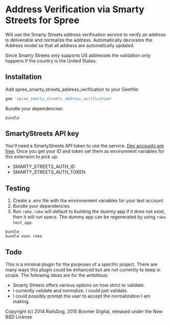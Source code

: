 Address Verification via Smarty Streets for Spree
=================================================

Will use the Smarty Streets address verification service to verify an address
is deliverable and normalize the address. Automatically decorates the Address
model so that all address are automatically updated.

Since Smarty Streets only supports US addresses the validation only happens
if the country is the United States.

Installation
------------

Add spree_smarty_streets_address_verification to your Gemfile:

```ruby
gem 'spree_smarty_streets_address_verification'
```

Bundle your dependencies:

```shell
bundle
```

## SmartyStreets API key
You'll need a SmartyStreets API token to use the service.  [Dev accounts are free](https://smartystreets.com/account/create).  Once you get your ID and token set them as environment variables for this extension to pick up:
* SMARTY_STREETS_AUTH_ID
* SMARTY_STREETS_AUTH_TOKEN

Testing
-------

1. Create a .env file with the environement variables for your test account.
2. Bundle your dependencies
3. Run `rake`. `rake` will default to building the dummy app if it does
   not exist, then it will run specs. The dummy app can be regenerated by
   using `rake test_app`.

```shell
bundle
bundle exec rake
```

Todo
----

This is a minimal plugin for the purposes of a specific project. There are many
ways this plugin could be enhanced but are not currently to keep in scope. The
following ideas are for the ambitious:

* Smarty Streets offers various options on how strict to validate.
* I currently validate and normalize. I could just validate.
* I could possibly prompt the user to accept the normalization I am making.

Copyright (c) 2014 RailsDog, 2015 Boomer Digital, released under the New BSD License
